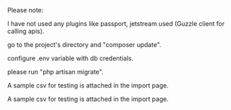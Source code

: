 Please note:

I have not used any plugins like passport, jetstream used (Guzzle client for calling apis).


go to the project's directory and "composer update".


configure .env variable with db credentials.


please run "php artisan migrate".


A sample csv for testing is attached in the import page.

A sample csv for testing is attached in the import page.


